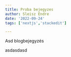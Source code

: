 ```yaml
---
title: Proba bejegyzes
author: Sleisz Endre
date: '2022-09-24'
tags: ['nextjs','stackedit']

---
```


Asd blogbejegyzés

asdasdasd

